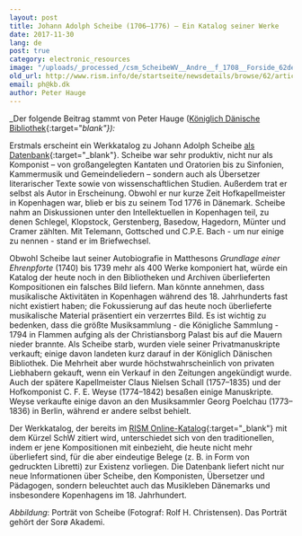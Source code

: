 ```yaml
---
layout: post
title: Johann Adolph Scheibe (1706–1776) – Ein Katalog seiner Werke
date: 2017-11-30
lang: de
post: true
category: electronic_resources
image: "/uploads/_processed_/csm_ScheibeWV__Andre__f_1708__Forside_62dee28669.png"
old_url: http://www.rism.info/de/startseite/newsdetails/browse/62/article/64/johann-adolph-scheibe-1706-1776-a-descriptive-catalogue-of-his-works.html
email: ph@kb.dk
author: Peter Hauge
---
```



_Der folgende Beitrag stammt von Peter Hauge ([Königlich Dänische Bibliothek](http://www.kb.dk/en/index.html){:target="_blank"}):_

Erstmals erscheint ein Werkkatalog zu Johann Adolph Scheibe [als Datenbank](http://www.kb.dk/dcm/schw/preface.xq){:target="_blank"}. Scheibe war sehr produktiv, nicht nur als Komponist – von großangelegten Kantaten und Oratorien bis zu Sinfonien, Kammermusik und Gemeindeliedern – sondern auch als Übersetzer literarischer Texte sowie von wissenschaftlichen Studien. Außerdem trat er selbst als Autor in Erscheinung. Obwohl er nur kurze Zeit Hofkapellmeister in Kopenhagen war, blieb er bis zu seinem Tod 1776 in Dänemark. Scheibe nahm an Diskussionen unter den Intellektuellen in Kopenhagen teil, zu denen Schlegel, Klopstock, Gerstenberg, Basedow, Hagedorn, Münter und Cramer zählten. Mit Telemann, Gottsched und C.P.E. Bach - um nur einige zu nennen - stand er im Briefwechsel.

Obwohl Scheibe laut seiner Autobiografie in Matthesons _Grundlage einer Ehrenpforte_ (1740) bis 1739 mehr als 400 Werke komponiert hat, würde ein Katalog der heute noch in den Bibliotheken und Archiven überlieferten Kompositionen ein falsches Bild liefern. Man könnte annehmen, dass musikalische Aktivitäten in Kopenhagen während des 18. Jahrhunderts fast nicht existiert haben; die Fokussierung auf das heute noch überlieferte musikalische Material präsentiert ein verzerrtes Bild. Es ist wichtig zu bedenken, dass die größte Musiksammlung - die Königliche Sammlung - 1794 in Flammen aufging als der Christiansborg Palast bis auf die Mauern nieder brannte. Als Scheibe starb, wurden viele seiner Privatmanuskripte verkauft; einige davon landeten kurz darauf in der Königlich Dänischen Bibliothek. Die Mehrheit aber wurde höchstwahrscheinlich von privaten Liebhabern gekauft, wenn ein Verkauf in den Zeitungen angekündigt wurde. Auch der spätere Kapellmeister Claus Nielsen Schall (1757–1835) und der Hofkomponist C. F. E. Weyse (1774–1842) besaßen einige Manuskripte. Weyse verkaufte einige davon an den Musiksammler Georg Poelchau (1773–1836) in Berlin, während er andere selbst behielt.

Der Werkkatalog, der bereits im [RISM Online-Katalog](https://opac.rism.info/search?View=rism&author=Scheibe+Johann+Adolph){:target="_blank"} mit dem Kürzel SchW zitiert wird, unterschiedet sich von den traditionellen, indem er jene Kompositionen mit einbezieht, die heute nicht mehr überliefert sind, für die aber eindeutige Belege (z. B. in Form von gedruckten Libretti) zur Existenz vorliegen. Die Datenbank liefert nicht nur neue Informationen über Scheibe, den Komponisten, Übersetzer und Pädagogen, sondern beleuchtet auch das Musikleben Dänemarks und insbesondere Kopenhagens im 18. Jahrhundert.

_Abbildung_: Porträt von Scheibe (Fotograf: Rolf H. Christensen). Das Porträt gehört der Sorø Akademi.

<script type="text/javascript">var switchTo5x=true;</script><script type="text/javascript" src="http://w.sharethis.com/button/buttons.js"></script><script type="text/javascript">stLight.options({publisher: "9b601438-1ce1-49d8-bfd7-9cff5df54c17", doNotHash: false, doNotCopy: false, hashAddressBar: false});</script>